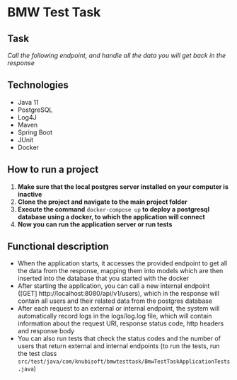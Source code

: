 # BMW Test Task
## Task
_Call the following endpoint, and handle all the data you will get back in the response_

## Technologies
* Java 11
* PostgreSQL
* Log4J
* Maven
* Spring Boot
* JUnit
* Docker

## How to run a project
1. **Make sure that the local postgres server installed on your computer is inactive**
2. **Clone the project and navigate to the main project folder**
3. **Execute the command** `docker-compose up` **to deploy a postgresql database using a docker, to which the application will connect**
4. **Now you can run the application server or run tests**

## Functional description
* When the application starts, it accesses the provided endpoint to get all the data from the response, mapping them into models which are then inserted into the database that you started with the docker
* After starting the application, you can call a new internal endpoint ([GET] http://localhost:8080/api/v1/users), which in the response will contain all users and their related data from the postgres database
* After each request to an external or internal endpoint, the system will automatically record logs in the logs/log.log file, which will contain information about the request URI, response status code, http headers and response body
* You can also run tests that check the status codes and the number of users that return external and internal endpoints (to run the tests, run the test class `src/test/java/com/knubisoft/bmwtesttask/BmwTestTaskApplicationTests.java`)
